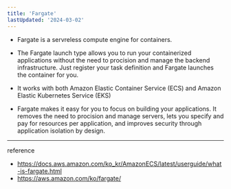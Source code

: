 ```yaml
---
title: 'Fargate'
lastUpdated: '2024-03-02'
---
```


- Fargate is a servreless compute engine for containers.

- The Fargate launch type allows you to run your containerized applications without the need to procision and manage the backend infrastructure. Just register your task definition and Fargate launches the container for you.

- It works with both Amazon Elastic Container Service (ECS) and Amazon Elastic Kubernetes Service (EKS)
  
- Fargate makes it easy for you to focus on building your applications. It removes the need to procision and manage servers, lets you specify and pay for resources per application, and improves security through application isolation by design.

---
reference
- https://docs.aws.amazon.com/ko_kr/AmazonECS/latest/userguide/what-is-fargate.html
- https://aws.amazon.com/ko/fargate/